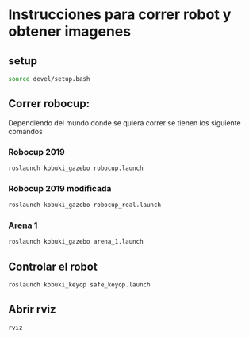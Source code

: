 # Instrucciones para correr robot y obtener imagenes
## setup
```bash
source devel/setup.bash
```
## Correr robocup: 
Dependiendo del mundo donde se quiera correr se tienen los siguiente comandos
### Robocup 2019
```bash
roslaunch kobuki_gazebo robocup.launch
```
### Robocup 2019 modificada
```bash
roslaunch kobuki_gazebo robocup_real.launch
```
### Arena 1
```bash
roslaunch kobuki_gazebo arena_1.launch
```

## Controlar el robot 
```bash
roslaunch kobuki_keyop safe_keyop.launch 
```

## Abrir rviz
```bash
rviz
```
